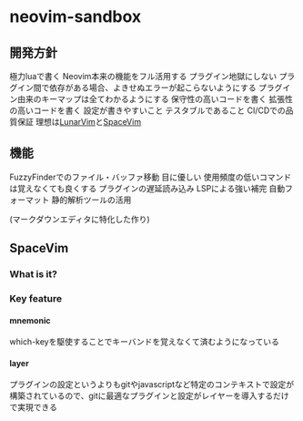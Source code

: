 # neovim-sandbox

## 開発方針

極力luaで書く
Neovim本来の機能をフル活用する
プラグイン地獄にしない
プラグイン間で依存がある場合、よきせぬエラーが起こらないようにする
プラグイン由来のキーマップは全てわかるようにする
保守性の高いコードを書く
拡張性の高いコードを書く
設定が書きやすいこと
テスタブルであること
CI/CDでの品質保証
理想は[LunarVim](https://github.com/ChristianChiarulli/LunarVim)と[SpaceVim](https://github.com/SpaceVim/SpaceVim)

## 機能

FuzzyFinderでのファイル・バッファ移動
目に優しい
使用頻度の低いコマンドは覚えなくても良くする
プラグインの遅延読み込み
LSPによる強い補完
自動フォーマット
静的解析ツールの活用

(マークダウンエディタに特化した作り)

## SpaceVim
### What is it?
### Key feature
#### mnemonic
which-keyを駆使することでキーバンドを覚えなくて済むようになっている
#### layer
プラグインの設定というよりもgitやjavascriptなど特定のコンテキストで設定が構築されているので、gitに最適なプラグインと設定がレイヤーを導入するだけで実現できる
